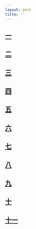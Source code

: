 ```yaml
---
layout: post
title: ''
---
```






## [一](https://cxcxcx.cx/works/0003.html)

## [二](https://cxcxcx.cx/works/0005.html)

## [三](https://cxcxcx.cx/works/0007.html)

## [四](https://cxcxcx.cx/works/0009.html)

## [五](https://cxcxcx.cx/works/0011.html)

## [六](https://cxcxcx.cx/works/0013.html)

## [七](https://cxcxcx.cx/works/0015.html)

## [八](https://cxcxcx.cx/works/0017.html)

## [九](https://cxcxcx.cx/works/0019.html)

## [十](https://cxcxcx.cx/works/0021.html)

## [十一](https://cxcxcx.cx/works/0023.html)